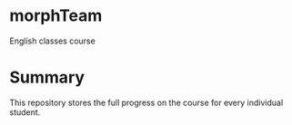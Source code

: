 # morphTeam

English classes course

# Summary

This repository stores the full progress on the course for every individual student.
